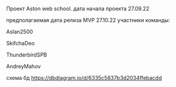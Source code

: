 Проект Aston web school.
дата начала проекта 27.09.22

предполагаемая дата релиза MVP 27.10.22
участники команды:

Aslan2500

SkifchaDeo

ThunderbirdSPB

AndreyMahov

схема бд
https://dbdiagram.io/d/6335c5837b3d2034ffebacdd
